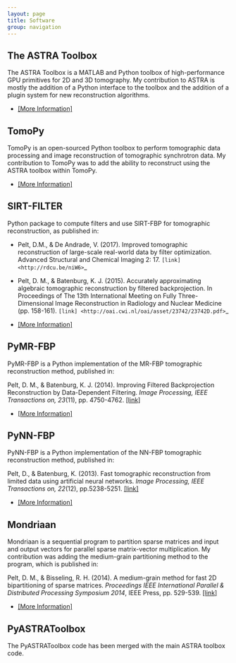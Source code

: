 ```yaml
---
layout: page
title: Software
group: navigation
---
```

## The ASTRA Toolbox
The ASTRA Toolbox is a MATLAB and Python toolbox of high-performance GPU primitives for 2D and 3D tomography.
My contribution to ASTRA is mostly the addition of a Python interface to the toolbox and the addition of a plugin system for new reconstruction algorithms.

* [\[More Information\]](http://www.astra-toolbox.com)

## TomoPy
TomoPy is an open-sourced Python toolbox to perform tomographic data processing and image reconstruction of tomographic synchrotron data.
My contribution to TomoPy was to add the ability to reconstruct using the ASTRA toolbox within TomoPy.

* [\[More Information\]](https://tomopy.readthedocs.org)

## SIRT-FILTER
Python package to compute filters and use SIRT-FBP for tomographic reconstruction, as published in:

* Pelt, D.M., & De Andrade, V. (2017). Improved tomographic reconstruction of large-scale real-world data by filter optimization. Advanced Structural and Chemical Imaging 2: 17. `[link] <http://rdcu.be/niW6>`_
* Pelt, D. M., & Batenburg, K. J. (2015). Accurately approximating algebraic tomographic reconstruction by filtered backprojection. In Proceedings of The 13th International Meeting on Fully Three-Dimensional Image Reconstruction in Radiology and Nuclear Medicine (pp. 158-161). `[link] <http://oai.cwi.nl/oai/asset/23742/23742D.pdf>`_

* [\[More Information\]](http://dmpelt.gitlab.io/sirtfilter/)

## PyMR-FBP
PyMR-FBP is a Python implementation of the MR-FBP tomographic reconstruction method, published in:

Pelt, D. M., & Batenburg, K. J. (2014). Improving Filtered Backprojection Reconstruction by Data-Dependent Filtering. *Image Processing, IEEE Transactions on, 23*(11), pp. 4750-4762. [\[link\]](http://ieeexplore.ieee.org/stamp/stamp.jsp?tp=&arnumber=6862004&isnumber=6908104)

* [\[More Information\]](http://dmpelt.github.io/pymrfbp/)

## PyNN-FBP
PyNN-FBP is a Python implementation of the NN-FBP tomographic reconstruction method, published in:

Pelt, D., & Batenburg, K. (2013). Fast tomographic reconstruction from limited data using artificial neural networks. *Image Processing, IEEE Transactions on, 22*(12), pp.5238-5251. [\[link\]](http://ieeexplore.ieee.org/stamp/stamp.jsp?tp=&arnumber=6607157&isnumber=6609090)

* [\[More Information\]](http://dmpelt.github.io/pynnfbp/)

## Mondriaan
Mondriaan is a sequential program to partition sparse matrices and input and output vectors for parallel sparse matrix-vector multiplication.
My contribution was adding the medium-grain partitioning method to the program, which is published in:

Pelt, D. M., & Bisseling, R. H. (2014). A medium-grain method for fast 2D bipartitioning of sparse matrices. *Proceedings IEEE International Parallel & Distributed Processing Symposium 2014*, IEEE Press, pp. 529-539. [\[link\]](http://www.staff.science.uu.nl/~bisse101/Articles/mediumgrain14.pdf)

* [\[More Information\]](http://www.staff.science.uu.nl/~bisse101/Mondriaan/mondriaan.html)

## PyASTRAToolbox
The PyASTRAToolbox code has been merged with the main ASTRA toolbox code.
